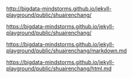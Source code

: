 
http://bigdata-mindstorms.github.io/jekyll-playground/public/shuairenchang/

https://bigdata-mindstorms.github.io/jekyll-playground/public/shuairenchang/

https://bigdata-mindstorms.github.io/jekyll-playground/public/shuairenchang/markdown.md

https://bigdata-mindstorms.github.io/jekyll-playground/public/shuairenchang/html.md
